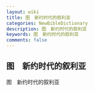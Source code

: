 ```yaml
---
layout: wiki
title: 图　新约时代的叙利亚
categories: NewBibleDictionary
description: 图　新约时代的叙利亚
keywords: 图　新约时代的叙利亚
comments: false
---
```


## 图　新约时代的叙利亚



图　新约时代的叙利亚







